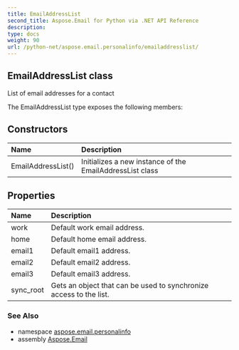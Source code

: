 ```yaml
---
title: EmailAddressList
second_title: Aspose.Email for Python via .NET API Reference
description: 
type: docs
weight: 90
url: /python-net/aspose.email.personalinfo/emailaddresslist/
---
```


## EmailAddressList class

List of email addresses for a contact

The EmailAddressList type exposes the following members:
## Constructors
| Name | Description |
| :- | :- |
|EmailAddressList()|Initializes a new instance of the EmailAddressList class|
## Properties
| Name | Description |
| :- | :- |
|work|Default work email address.|
|home|Default home email address.|
|email1|Default email1 address.|
|email2|Default email2 address.|
|email3|Default email3 address.|
|sync_root|Gets an object that can be used to synchronize access to the list.|

### See Also

* namespace [aspose.email.personalinfo](/python-net/aspose.email.personalinfo/)
* assembly [Aspose.Email](/python-net/)

